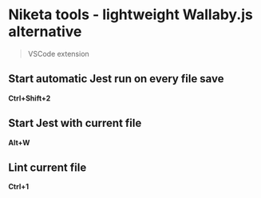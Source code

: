 # Niketa tools - lightweight Wallaby.js alternative
> VSCode extension

## Start automatic Jest run on every file save

**Ctrl+Shift+2**

## Start Jest with current file

**Alt+W**

## Lint current file

**Ctrl+1**

